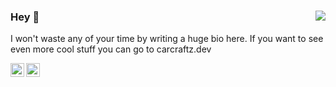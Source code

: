 ### 
<img align='right' src="https://github-readme-stats.vercel.app/api?username=Carcraftz&show_icons=true">

### Hey 👋
I won't waste any of your time by writing a huge bio here. If you want to see even more cool stuff you can go to carcraftz.dev

<a href="https://twitter.com/carcraftz" target="_blank">
  <img align="left" width="22px" alt="Carcraftz's twitter" src="https://cdn.jsdelivr.net/npm/simple-icons@v3/icons/twitter.svg" />
</a>
<a href="https://carcraftz.dev/" target="_blank">
  <img align="left" width="22px" alt="Carcraftz's website" src="http://simpleicon.com/wp-content/uploads/link-2.png"/>
</a>


